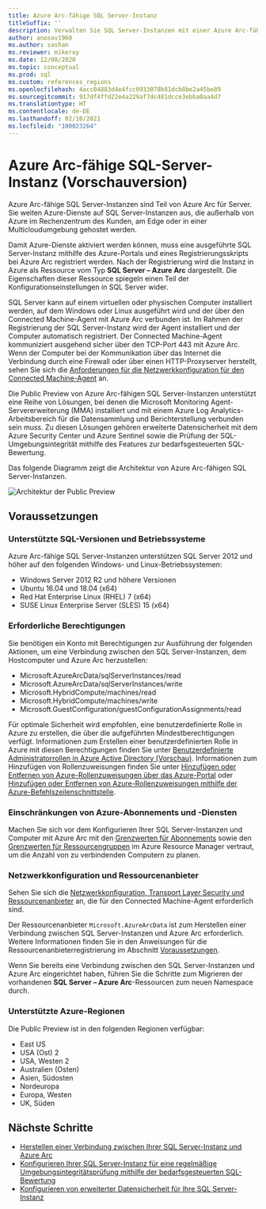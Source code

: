 ```yaml
---
title: Azure Arc-fähige SQL Server-Instanz
titleSuffix: ''
description: Verwalten Sie SQL Server-Instanzen mit einer Azure Arc-fähigen SQL Server-Instanz.
author: anosov1960
ms.author: sashan
ms.reviewer: mikeray
ms.date: 12/08/2020
ms.topic: conceptual
ms.prod: sql
ms.custom: references_regions
ms.openlocfilehash: 4acc04883d4e4fcc0933078b81dcb8be2a45be89
ms.sourcegitcommit: 917df4ffd22e4a229af7dc481dcce3ebba0aa4d7
ms.translationtype: HT
ms.contentlocale: de-DE
ms.lasthandoff: 02/10/2021
ms.locfileid: "100023264"
---
```

# <a name="azure-arc-enabled-sql-server-preview"></a>Azure Arc-fähige SQL-Server-Instanz (Vorschauversion)

Azure Arc-fähige SQL Server-Instanzen sind Teil von Azure Arc für Server. Sie weiten Azure-Dienste auf SQL Server-Instanzen aus, die außerhalb von Azure im Rechenzentrum des Kunden, am Edge oder in einer Multicloudumgebung gehostet werden.

Damit Azure-Dienste aktiviert werden können, muss eine ausgeführte SQL Server-Instanz mithilfe des Azure-Portals und eines Registrierungsskripts bei Azure Arc registriert werden. Nach der Registrierung wird die Instanz in Azure als Ressource vom Typ __SQL Server – Azure Arc__ dargestellt. Die Eigenschaften dieser Ressource spiegeln einen Teil der Konfigurationseinstellungen in SQL Server wider.

SQL Server kann auf einem virtuellen oder physischen Computer installiert werden, auf dem Windows oder Linux ausgeführt wird und der über den Connected Machine-Agent mit Azure Arc verbunden ist. Im Rahmen der Registrierung der SQL Server-Instanz wird der Agent installiert und der Computer automatisch registriert. Der Connected Machine-Agent kommuniziert ausgehend sicher über den TCP-Port 443 mit Azure Arc. Wenn der Computer bei der Kommunikation über das Internet die Verbindung durch eine Firewall oder über einen HTTP-Proxyserver herstellt, sehen Sie sich die [Anforderungen für die Netzwerkkonfiguration für den Connected Machine-Agent](/azure/azure-arc/servers/agent-overview#prerequisites) an.

Die Public Preview von Azure Arc-fähigen SQL Server-Instanzen unterstützt eine Reihe von Lösungen, bei denen die Microsoft Monitoring Agent-Servererweiterung (MMA) installiert und mit einem Azure Log Analytics-Arbeitsbereich für die Datensammlung und Berichterstellung verbunden sein muss. Zu diesen Lösungen gehören erweiterte Datensicherheit mit dem Azure Security Center und Azure Sentinel sowie die Prüfung der SQL-Umgebungsintegrität mithilfe des Features zur bedarfsgesteuerten SQL-Bewertung.

Das folgende Diagramm zeigt die Architektur von Azure Arc-fähigen SQL Server-Instanzen.

![Architektur der Public Preview](media/overview/pubic-preview-architecture.png)

## <a name="prerequisites"></a>Voraussetzungen

### <a name="supported-sql-versions-and-operating-systems"></a>Unterstützte SQL-Versionen und Betriebssysteme

Azure Arc-fähige SQL Server-Instanzen unterstützen SQL Server 2012 und höher auf den folgenden Windows- und Linux-Betriebssystemen:

- Windows Server 2012 R2 und höhere Versionen
- Ubuntu 16.04 und 18.04 (x64)
- Red Hat Enterprise Linux (RHEL) 7 (x64) 
- SUSE Linux Enterprise Server (SLES) 15 (x64)

### <a name="required-permissions"></a>Erforderliche Berechtigungen

Sie benötigen ein Konto mit Berechtigungen zur Ausführung der folgenden Aktionen, um eine Verbindung zwischen den SQL Server-Instanzen, dem Hostcomputer und Azure Arc herzustellen:
   * Microsoft.AzureArcData/sqlServerInstances/read
   * Microsoft.AzureArcData/sqlServerInstances/write
   * Microsoft.HybridCompute/machines/read
   * Microsoft.HybridCompute/machines/write
   * Microsoft.GuestConfiguration/guestConfigurationAssignments/read

Für optimale Sicherheit wird empfohlen, eine benutzerdefinierte Rolle in Azure zu erstellen, die über die aufgeführten Mindestberechtigungen verfügt. Informationen zum Erstellen einer benutzerdefinierten Rolle in Azure mit diesen Berechtigungen finden Sie unter [Benutzerdefinierte Administratorrollen in Azure Active Directory (Vorschau)](/azure/active-directory/users-groups-roles/roles-custom-overview). Informationen zum Hinzufügen von Rollenzuweisungen finden Sie unter [Hinzufügen oder Entfernen von Azure-Rollenzuweisungen über das Azure-Portal](/azure/role-based-access-control/role-assignments-portal) oder [Hinzufügen oder Entfernen von Azure-Rollenzuweisungen mithilfe der Azure-Befehlszeilenschnittstelle](/azure/role-based-access-control/role-assignments-cli).

### <a name="azure-subscription-and-service-limits"></a>Einschränkungen von Azure-Abonnements und -Diensten

Machen Sie sich vor dem Konfigurieren Ihrer SQL Server-Instanzen und Computer mit Azure Arc mit den [Grenzwerten für Abonnements](/azure/azure-resource-manager/management/azure-subscription-service-limits#subscription-limits) sowie den [Grenzwerten für Ressourcengruppen](/azure/azure-resource-manager/management/azure-subscription-service-limits#resource-group-limits) im Azure Resource Manager vertraut, um die Anzahl von zu verbindenden Computern zu planen.

### <a name="networking-configuration-and-resource-providers"></a>Netzwerkkonfiguration und Ressourcenanbieter

Sehen Sie sich die [Netzwerkkonfiguration, Transport Layer Security und Ressourcenanbieter](/azure/azure-arc/servers/agent-overview#prerequisites) an, die für den Connected Machine-Agent erforderlich sind.

Der Ressourcenanbieter `Microsoft.AzureArcData` ist zum Herstellen einer Verbindung zwischen SQL Server-Instanzen und Azure Arc erforderlich. Weitere Informationen finden Sie in den Anweisungen für die Ressourcenanbieterregistrierung im Abschnitt [Voraussetzungen](connect.md#prerequisites).

Wenn Sie bereits eine Verbindung zwischen den SQL Server-Instanzen und Azure Arc eingerichtet haben, führen Sie die Schritte zum Migrieren der vorhandenen **SQL Server – Azure Arc**-Ressourcen zum neuen Namespace durch.

### <a name="supported-azure-regions"></a>Unterstützte Azure-Regionen

Die Public Preview ist in den folgenden Regionen verfügbar:
- East US
- USA (Ost) 2
- USA, Westen 2
- Australien (Osten)
- Asien, Südosten
- Nordeuropa
- Europa, Westen
- UK, Süden

## <a name="next-steps"></a>Nächste Schritte

- [Herstellen einer Verbindung zwischen Ihrer SQL Server-Instanz und Azure Arc](connect.md)
- [Konfigurieren Ihrer SQL Server-Instanz für eine regelmäßige Umgebungsintegritätsprüfung mithilfe der bedarfsgesteuerten SQL-Bewertung](assess.md)
- [Konfigurieren von erweiterter Datensicherheit für Ihre SQL Server-Instanz](configure-advanced-data-security.md)